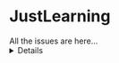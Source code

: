 # JustLearning

<div>
  All the issues are here... 
</div>

<details>
  Teste 
  Teste
</details>



